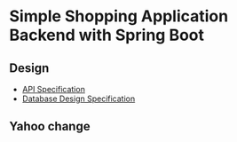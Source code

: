 # Simple Shopping Application Backend with Spring Boot

## Design

- [API Specification](documents/design/api.md)
- [Database Design Specification](documents/design/database.md)
## Yahoo change
